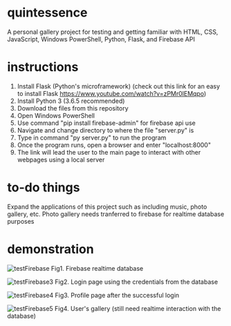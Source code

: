 # quintessence
A personal gallery project for testing and getting familiar with HTML, CSS, JavaScript, Windows PowerShell, Python, Flask, and Firebase API

# instructions
1. Install Flask (Python's microframework) (check out this link for an easy to install Flask https://www.youtube.com/watch?v=zPMr0lEMqpo)
2. Install Python 3 (3.6.5 recommended)
3. Download the files from this repository
4. Open Windows PowerShell
5. Use command "pip install firebase-admin" for firebase api use
6. Navigate and change directory to where the file "server.py" is
7. Type in command "py server.py" to run the program
8. Once the program runs, open a browser and enter "localhost:8000"
9. The link will lead the user to the main page to interact with other webpages using a local server

# to-do things
 Expand the applications of this project such as including music, photo gallery, etc.
 Photo gallery needs tranferred to firebase for realtime database purposes
 
# demonstration

![testFirebase](https://user-images.githubusercontent.com/44308446/59739415-69a1bd80-922a-11e9-8927-c86a5fb77d14.png)
Fig1. Firebase realtime database

![testFirebase3](https://user-images.githubusercontent.com/44308446/60640592-78bd6980-9ded-11e9-9d77-6b47fdd1453c.png)
Fig2. Login page using the credentials from the database

![testFirebase4](https://user-images.githubusercontent.com/44308446/60640594-7fe47780-9ded-11e9-8d74-dd514249d056.png)
Fig3. Profile page after the successful login

![testFirebase5](https://user-images.githubusercontent.com/44308446/60640595-7fe47780-9ded-11e9-9bd1-e02e13c1d452.png)
Fig4. User's gallery (still need realtime interaction with the database)
